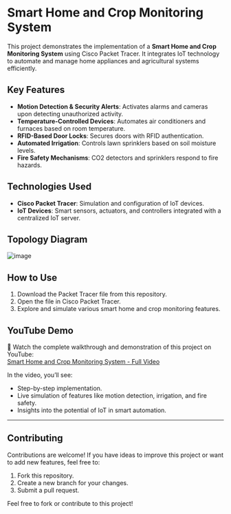 # Smart Home and Crop Monitoring System

This project demonstrates the implementation of a **Smart Home and Crop Monitoring System** using Cisco Packet Tracer. It integrates IoT technology to automate and manage home appliances and agricultural systems efficiently.

## Key Features
- **Motion Detection & Security Alerts**: Activates alarms and cameras upon detecting unauthorized activity.  
- **Temperature-Controlled Devices**: Automates air conditioners and furnaces based on room temperature.  
- **RFID-Based Door Locks**: Secures doors with RFID authentication.  
- **Automated Irrigation**: Controls lawn sprinklers based on soil moisture levels.  
- **Fire Safety Mechanisms**: CO2 detectors and sprinklers respond to fire hazards.

## Technologies Used
- **Cisco Packet Tracer**: Simulation and configuration of IoT devices.  
- **IoT Devices**: Smart sensors, actuators, and controllers integrated with a centralized IoT server.
 ## Topology Diagram
  ![image](https://github.com/user-attachments/assets/923ea02a-afaa-40fc-b2e5-881121e22dc6)

## How to Use
1. Download the Packet Tracer file from this repository.  
2. Open the file in Cisco Packet Tracer.  
3. Explore and simulate various smart home and crop monitoring features.

## YouTube Demo

🎥 Watch the complete walkthrough and demonstration of this project on YouTube:  
[Smart Home and Crop Monitoring System - Full Video](https://youtu.be/7RTUXJWKCNE?si=5e_-tRDVuU6sw5_Y)  

In the video, you’ll see:  
- Step-by-step implementation.  
- Live simulation of features like motion detection, irrigation, and fire safety.  
- Insights into the potential of IoT in smart automation.

---

## Contributing
Contributions are welcome! If you have ideas to improve this project or want to add new features, feel free to:  
1. Fork this repository.  
2. Create a new branch for your changes.  
3. Submit a pull request.

Feel free to fork or contribute to this project!
